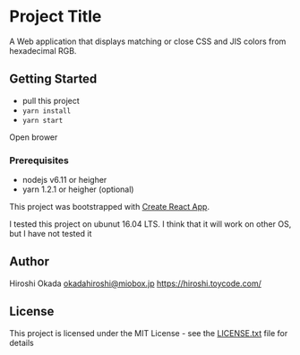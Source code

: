 # Project Title

A Web application that displays matching or close CSS and JIS colors from hexadecimal RGB.

## Getting Started

* pull this project
* `yarn install`
* `yarn start`

Open brower

### Prerequisites

* nodejs v6.11 or heigher
* yarn 1.2.1 or heigher (optional)

This project was bootstrapped with [Create React App](https://github.com/facebookincubator/create-react-app).

I tested this project on ubunut 16.04 LTS.
I think that it will work on other OS, but I have not tested it

## Author

Hiroshi Okada <okadahiroshi@miobox.jp>
https://hiroshi.toycode.com/

## License

This project is licensed under the MIT License - see the [LICENSE.txt](LICENSE.txt) file for details

